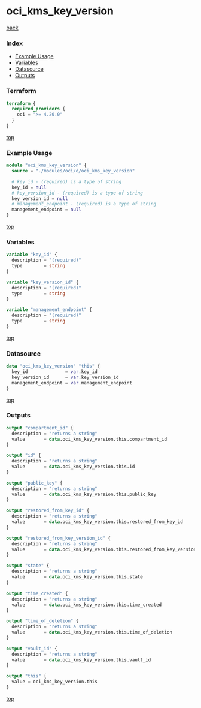 # oci_kms_key_version

[back](../oci.md)

### Index

- [Example Usage](#example-usage)
- [Variables](#variables)
- [Datasource](#datasource)
- [Outputs](#outputs)

### Terraform

```terraform
terraform {
  required_providers {
    oci = ">= 4.20.0"
  }
}
```

[top](#index)

### Example Usage

```terraform
module "oci_kms_key_version" {
  source = "./modules/oci/d/oci_kms_key_version"

  # key_id - (required) is a type of string
  key_id = null
  # key_version_id - (required) is a type of string
  key_version_id = null
  # management_endpoint - (required) is a type of string
  management_endpoint = null
}
```

[top](#index)

### Variables

```terraform
variable "key_id" {
  description = "(required)"
  type        = string
}

variable "key_version_id" {
  description = "(required)"
  type        = string
}

variable "management_endpoint" {
  description = "(required)"
  type        = string
}
```

[top](#index)

### Datasource

```terraform
data "oci_kms_key_version" "this" {
  key_id              = var.key_id
  key_version_id      = var.key_version_id
  management_endpoint = var.management_endpoint
}
```

[top](#index)

### Outputs

```terraform
output "compartment_id" {
  description = "returns a string"
  value       = data.oci_kms_key_version.this.compartment_id
}

output "id" {
  description = "returns a string"
  value       = data.oci_kms_key_version.this.id
}

output "public_key" {
  description = "returns a string"
  value       = data.oci_kms_key_version.this.public_key
}

output "restored_from_key_id" {
  description = "returns a string"
  value       = data.oci_kms_key_version.this.restored_from_key_id
}

output "restored_from_key_version_id" {
  description = "returns a string"
  value       = data.oci_kms_key_version.this.restored_from_key_version_id
}

output "state" {
  description = "returns a string"
  value       = data.oci_kms_key_version.this.state
}

output "time_created" {
  description = "returns a string"
  value       = data.oci_kms_key_version.this.time_created
}

output "time_of_deletion" {
  description = "returns a string"
  value       = data.oci_kms_key_version.this.time_of_deletion
}

output "vault_id" {
  description = "returns a string"
  value       = data.oci_kms_key_version.this.vault_id
}

output "this" {
  value = oci_kms_key_version.this
}
```

[top](#index)